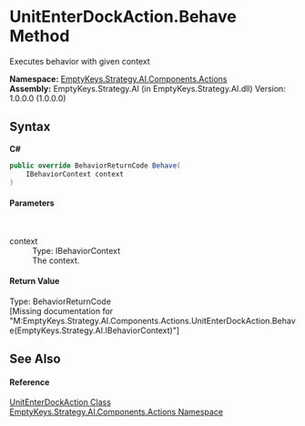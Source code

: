 # UnitEnterDockAction.Behave Method 
 

Executes behavior with given context

**Namespace:**&nbsp;<a href="N_EmptyKeys_Strategy_AI_Components_Actions">EmptyKeys.Strategy.AI.Components.Actions</a><br />**Assembly:**&nbsp;EmptyKeys.Strategy.AI (in EmptyKeys.Strategy.AI.dll) Version: 1.0.0.0 (1.0.0.0)

## Syntax

**C#**<br />
``` C#
public override BehaviorReturnCode Behave(
	IBehaviorContext context
)
```


#### Parameters
&nbsp;<dl><dt>context</dt><dd>Type: IBehaviorContext<br />The context.</dd></dl>

#### Return Value
Type: BehaviorReturnCode<br />\[Missing <returns> documentation for "M:EmptyKeys.Strategy.AI.Components.Actions.UnitEnterDockAction.Behave(EmptyKeys.Strategy.AI.IBehaviorContext)"\]

## See Also


#### Reference
<a href="T_EmptyKeys_Strategy_AI_Components_Actions_UnitEnterDockAction">UnitEnterDockAction Class</a><br /><a href="N_EmptyKeys_Strategy_AI_Components_Actions">EmptyKeys.Strategy.AI.Components.Actions Namespace</a><br />